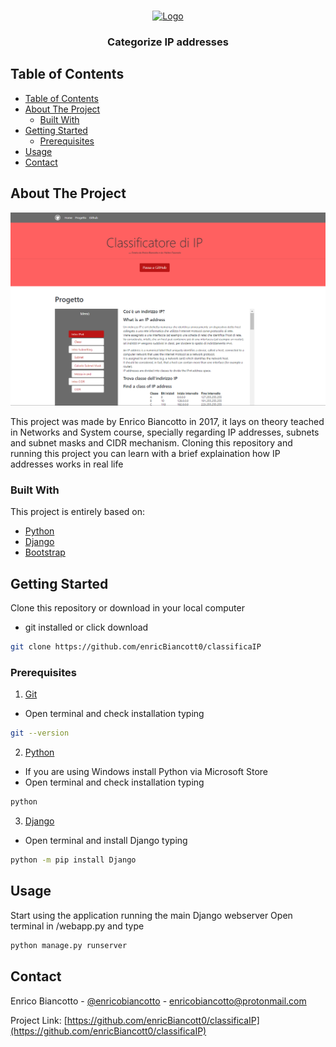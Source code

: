 <!-- PROJECT SHIELDS -->
<!--
*** I'm using markdown "reference style" links for readability.
*** Reference links are enclosed in brackets [ ] instead of parentheses ( ).
*** See the bottom of this document for the declaration of the reference variables
*** for contributors-url, forks-url, etc. This is an optional, concise syntax you may use.
*** https://www.markdownguide.org/basic-syntax/#reference-style-links
-->

<!-- PROJECT LOGO -->
<br />
<p align="center">
  <a href="https://github.com/enricBiancott0/classificaIP">
    <img src=".\static\webapp\favicon.ico" alt="Logo" width="80" height="80">
  </a>

  <h3 align="center">Categorize IP addresses</h3>

<!-- TABLE OF CONTENTS -->
## Table of Contents

- [Table of Contents](#table-of-contents)
- [About The Project](#about-the-project)
  - [Built With](#built-with)
- [Getting Started](#getting-started)
  - [Prerequisites](#prerequisites)
- [Usage](#usage)
- [Contact](#contact)

<!-- ABOUT THE PROJECT -->
## About The Project

[![Home Page Screen Shot][home-screen]](https://github.com/enricBiancott0/classificaIP)

This project was made by Enrico Biancotto in 2017, it lays on theory teached in Networks and System course, specially regarding IP addresses, subnets and subnet masks and CIDR mechanism.
Cloning this repository and running this project you can learn with a brief explaination how IP addresses works in real life

### Built With

This project is entirely based on: 
* [Python](https://www.python.org/)
* [Django](https://www.djangoproject.com/)
* [Bootstrap](https://getbootstrap.com/)


<!-- GETTING STARTED -->
## Getting Started

Clone this repository or download in your local computer
* git installed or click download
```sh
git clone https://github.com/enricBiancott0/classificaIP
```

### Prerequisites

1. [Git](https://git-scm.com/book/en/v2/Getting-Started-Installing-Git)
* Open terminal and check installation typing
```sh
git --version
```
2. [Python](https://www.python.org/downloads)
* If you are using Windows install Python via Microsoft Store
* Open terminal and check installation typing
```sh
python
```
3. [Django](https://www.djangoproject.com/)
* Open terminal and install Django typing
```sh
python -m pip install Django
```

<!-- USAGE EXAMPLES -->
## Usage

Start using the application running the main Django webserver
Open terminal in /webapp.py and type
```sh
python manage.py runserver
```


<!-- CONTACT -->
## Contact

Enrico Biancotto - [@enricobiancotto](https://instagram.com/enricobiancotto) - enricobiancotto@protonmail.com

Project Link: [https://github.com/enricBiancott0/classificaIP](https://github.com/enricBiancott0/classificaIP)


<!-- MARKDOWN LINKS & IMAGES -->
[home-screen]: static/images/home-screen.png
